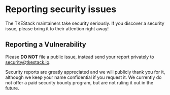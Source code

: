 # Reporting security issues

The TKEStack maintainers take security seriously. If you discover a security issue, please bring it to their attention right away!

## Reporting a Vulnerability

Please **DO NOT** file a public issue, instead send your report privately to security@tkestack.io.

Security reports are greatly appreciated and we will publicly thank you for it, although we keep your name confidential if you request it. We currently do not offer a paid security bounty program, but are not ruling it out in the future.
